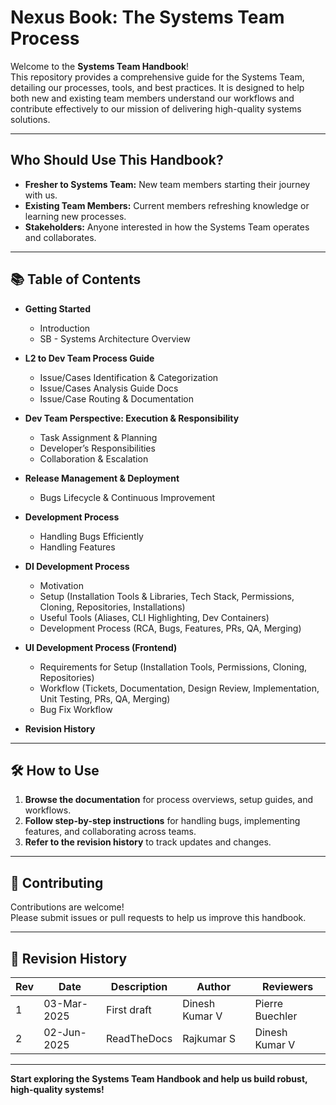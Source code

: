 # Nexus Book: The Systems Team Process

Welcome to the **Systems Team Handbook**!  
This repository provides a comprehensive guide for the Systems Team, detailing our processes, tools, and best practices. It is designed to help both new and existing team members understand our workflows and contribute effectively to our mission of delivering high-quality systems solutions.

---

## Who Should Use This Handbook?

- **Fresher to Systems Team:** New team members starting their journey with us.
- **Existing Team Members:** Current members refreshing knowledge or learning new processes.
- **Stakeholders:** Anyone interested in how the Systems Team operates and collaborates.

---

## 📚 Table of Contents

- **Getting Started**
  - Introduction
  - SB - Systems Architecture Overview

- **L2 to Dev Team Process Guide**
  - Issue/Cases Identification & Categorization
  - Issue/Cases Analysis Guide Docs
  - Issue/Case Routing & Documentation

- **Dev Team Perspective: Execution & Responsibility**
  - Task Assignment & Planning
  - Developer’s Responsibilities
  - Collaboration & Escalation

- **Release Management & Deployment**
  - Bugs Lifecycle & Continuous Improvement

- **Development Process**
  - Handling Bugs Efficiently
  - Handling Features

- **DI Development Process**
  - Motivation
  - Setup (Installation Tools & Libraries, Tech Stack, Permissions, Cloning, Repositories, Installations)
  - Useful Tools (Aliases, CLI Highlighting, Dev Containers)
  - Development Process (RCA, Bugs, Features, PRs, QA, Merging)

- **UI Development Process (Frontend)**
  - Requirements for Setup (Installation Tools, Permissions, Cloning, Repositories)
  - Workflow (Tickets, Documentation, Design Review, Implementation, Unit Testing, PRs, QA, Merging)
  - Bug Fix Workflow

- **Revision History**

---

## 🛠️ How to Use

1. **Browse the documentation** for process overviews, setup guides, and workflows.
2. **Follow step-by-step instructions** for handling bugs, implementing features, and collaborating across teams.
3. **Refer to the revision history** to track updates and changes.

---

## 📝 Contributing

Contributions are welcome!  
Please submit issues or pull requests to help us improve this handbook.

---

## 📅 Revision History

| Rev | Date         | Description     | Author           | Reviewers         |
|-----|--------------|----------------|------------------|-------------------|
| 1   | 03-Mar-2025  | First draft    | Dinesh Kumar V   | Pierre Buechler   |
| 2   | 02-Jun-2025  | ReadTheDocs    | Rajkumar S       | Dinesh Kumar V    |

---

**Start exploring the Systems Team Handbook and help us build robust, high-quality systems!**

